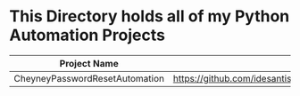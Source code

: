 # This Directory holds all of my Python Automation Projects

Project Name | Link to Project
------------ | ----------------
CheyneyPasswordResetAutomation | https://github.com/idesantis91/Python_Projects/blob/master/Automation_Projects/CheyneyPasswordReset.p
